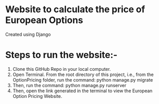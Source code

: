 # Website to calculate the price of European Options
Created using Django

# Steps to run the website:-
1. Clone this GitHub Repo in your local computer.
2. Open Terminal. From the root directory of this project, i.e., from the OptionPricing folder, run the command:  python manage.py migrate
3. Then, run the command: python manage.py runserver
4. Then, open the link generated in the terminal to view the European Option Pricing Website.

